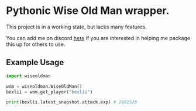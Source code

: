 # Pythonic Wise Old Man wrapper.

This project is in a working state, but lacks many features.

You can add me on discord [here](https://discordapp.com/users/177131156028784640) if you are interested in helping me package this up for others to use.

## Example Usage

```python
import wiseoldman

wom = wiseoldman.WiseOldMan()
bexlii = wom.get_player("bexlii")

print(bexlii.latest_snapshot.attack.exp) # 2601528
```
